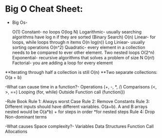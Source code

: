 # Big O Cheat Sheet:

- Big Os-

  O(1) Constant- no loops
  O(log N) Logarithmic- usually searching algorithms have log n if they are sorted (Binary Search)
  O(n) Linear- for loops, while loops through n items
  O(n log(n)) Log Liniear- usually sorting operations
  O(n^2) Quadratic- every element in a collection needs to be compared to ever other element. Two
  nested loops
  O(2^n) Exponential- recursive algorithms that solves a problem of size N
  O(n!) Factorial- you are adding a loop for every element

**Iterating through half a collection is still O(n)
**Two separate collections: O(a + b)

-What can cause time in a function?-
Operations (+, -, \*, /)
Comparisons (<, >, ==)
Looping (for, while)
Outside Function call (function())

-Rule Book
Rule 1: Always worst Case
Rule 2: Remove Constants
Rule 3: Different inputs should have different variables. O(a+b). A and B arrays nested would be
O(a\*b)
\+ for steps in order
\*for nested steps
Rule 4: Drop Non-dominant terms

-What causes Space complexity?-
Variables
Data Structures
Function Call
Allocations
